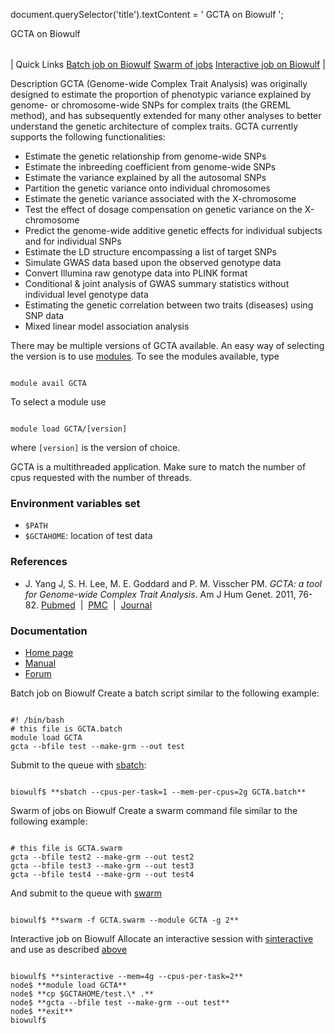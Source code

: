 

document.querySelector('title').textContent = ' GCTA on Biowulf ';

GCTA on Biowulf 



|  |
| --- |
| 
Quick Links
[Batch job on Biowulf](#serial)
[Swarm of jobs](#swarm)
[Interactive job on Biowulf](#int)
 |



Description
GCTA (Genome-wide Complex Trait Analysis) was originally designed to
estimate the proportion of phenotypic variance explained by genome- or
chromosome-wide SNPs for complex traits (the GREML method), and has
subsequently extended for many other analyses to better understand the genetic
architecture of complex traits. GCTA currently supports the following
functionalities: 


* Estimate the genetic relationship from genome-wide SNPs
* Estimate the inbreeding coefficient from genome-wide SNPs
* Estimate the variance explained by all the autosomal SNPs
* Partition the genetic variance onto individual chromosomes
* Estimate the genetic variance associated with the X-chromosome
* Test the effect of dosage compensation on genetic variance on the X-chromosome
* Predict the genome-wide additive genetic effects for individual subjects and for individual SNPs
* Estimate the LD structure encompassing a list of target SNPs
* Simulate GWAS data based upon the observed genotype data
* Convert Illumina raw genotype data into PLINK format
* Conditional & joint analysis of GWAS summary statistics without individual level genotype data
* Estimating the genetic correlation between two traits (diseases) using SNP data
* Mixed linear model association analysis


There may be multiple versions of GCTA available. An easy way of selecting the
version is to use [modules](/apps/modules.html). To see the modules
available, type



```

module avail GCTA 

```

To select a module use



```

module load GCTA/[version]

```

where `[version]` is the version of choice.



GCTA is a multithreaded application. Make sure to match the
number of cpus requested with the number of threads.


### Environment variables set


* `$PATH`
* `$GCTAHOME`: location of test data


### References


* J. Yang J, S. H. Lee, M. E. Goddard and P. M. Visscher PM. 
 *GCTA: a tool for Genome-wide Complex Trait Analysis*. 
 Am J Hum Genet. 2011, 76-82.
 [Pubmed](https://www.ncbi.nlm.nih.gov/pubmed/21167468)  | 
 [PMC](https://www.ncbi.nlm.nih.gov/pmc/articles/PMC3014363/)  | 
 [Journal](http://www.sciencedirect.com/science/article/pii/S0002929710005987)


### Documentation


* [Home page](http://cnsgenomics.com/software/gcta/index.html)
* [Manual](http://cnsgenomics.com/software/gcta/GCTA_UserManual_v1.24.pdf)
* [Forum](http://gcta.freeforums.net/)




Batch job on Biowulf
Create a batch script similar to the following example:



```

#! /bin/bash
# this file is GCTA.batch
module load GCTA
gcta --bfile test --make-grm --out test
```


Submit to the queue with [sbatch](/docs/userguide.html):



```

biowulf$ **sbatch --cpus-per-task=1 --mem-per-cpus=2g GCTA.batch**

```



Swarm of jobs on Biowulf
Create a swarm command file similar to the following example:



```

# this file is GCTA.swarm
gcta --bfile test2 --make-grm --out test2
gcta --bfile test3 --make-grm --out test3
gcta --bfile test4 --make-grm --out test4

```

And submit to the queue with [swarm](/apps/swarm.html)



```

biowulf$ **swarm -f GCTA.swarm --module GCTA -g 2**

```



Interactive job on Biowulf
Allocate an interactive session with [sinteractive](/docs/userguide.html#int)
and use as described [above](#helix)



```

biowulf$ **sinteractive --mem=4g --cpus-per-task=2**
node$ **module load GCTA**
node$ **cp $GCTAHOME/test.\* .**
node$ **gcta --bfile test --make-grm --out test**
node$ **exit**
biowulf$

```





